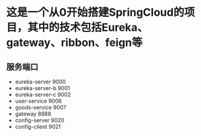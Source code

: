 # 这是一个从0开始搭建SpringCloud的项目，其中的技术包括Eureka、gateway、ribbon、feign等



## 服务端口

- eureka-server		9000
- eureka-server-b	9001
- eureka-server-c	9002
- user-service		9006
- goods-service		9007
- gateway			8888
- config-server		9020
- config-client		9021